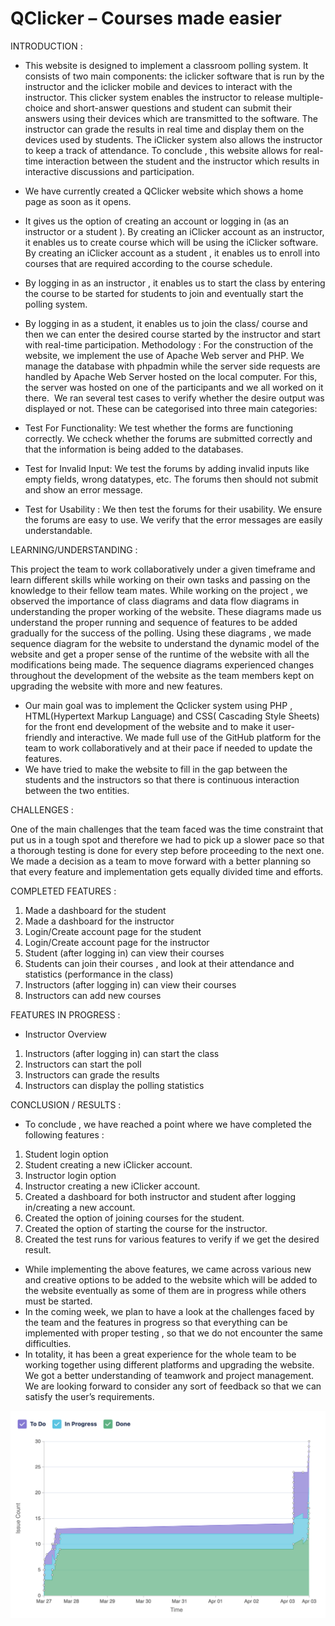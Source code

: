 # QClicker – Courses made easier


INTRODUCTION :

-	This website is designed to implement a classroom polling system. It consists of two main components: the iclicker software that is run by the instructor and the iclicker mobile and devices to interact with the instructor. This clicker system enables the instructor to release multiple-choice and short-answer questions and student can submit their answers using their devices which are transmitted to the software. The instructor can grade the results in real time and display them on the devices used by students. The iClicker system also allows the instructor to keep a track of attendance.
To conclude , this website allows for real-time interaction between the student and the instructor which results in interactive discussions and participation.


-	We have currently created a QClicker website which shows a home page as soon as it opens. 
-	It gives us the option of creating an account or logging in (as an instructor or a student ). By creating an iClicker account as an instructor, it enables us to create course which will be using the iClicker software. By creating an iClicker account as a student , it enables us to enroll into courses that are required according to the course schedule. 
-	By logging in as an instructor , it enables us to start the class by entering the course to be started for students to join and eventually start the polling system.
-	By logging in as a student,  it enables us to join the class/ course and then we can enter the desired course started by the instructor and start with real-time participation.
Methodology :
For the construction of the website, we implement the use of Apache Web server and PHP. We manage the database with phpadmin while the server side requests are handled by Apache Web Server hosted on the local computer. For this, the server was hosted on one of the participants and we all worked on it there.  We ran several test cases to verify whether the desire output was displayed or not. These can be categorised into three main categories:


* Test For Functionality:  We test whether the forms are functioning   correctly. We ccheck whether the forums are submitted correctly and that the information is being added to the databases. 

* Test for Invalid Input: We test the forums by adding invalid inputs like empty fields, wrong datatypes, etc. The forums then should not submit and show an error message. 
*	Test for Usability :  We then test the forums for their usability.  We ensure the forums are easy to use. We verify that the error messages are easily understandable.













LEARNING/UNDERSTANDING :

This project the team to work collaboratively under a given timeframe and learn different skills while working on their own tasks and passing on the knowledge to their fellow team mates. While working on the project , we observed the importance of class diagrams and data flow diagrams in understanding the proper working of the website. These diagrams made us understand the proper running and sequence of features to be added gradually for the success of the polling. Using these diagrams , we made sequence diagram for the website to understand the dynamic model of the website and get a proper sense of the runtime of the website with all the modifications being made. The sequence diagrams experienced changes throughout the development of the website as the team members kept on upgrading the website with more and new features.


-	Our main goal was to implement the Qclicker system using PHP , HTML(Hypertext Markup Language) and CSS( Cascading Style Sheets) for the front end development of the website and to make it user-friendly and interactive. We made full use of the GitHub platform for the team to work collaboratively and at their pace if needed to update the features.
-	We have tried to make the website to fill in the gap between the students and the instructors so that there is continuous interaction between the two entities. 






CHALLENGES :

One of the main challenges that the team faced was the time constraint that put us in a tough spot and therefore we had to pick up a slower pace so that a thorough testing is done for every step before proceeding to the next one. We made a decision as a team to move forward with a better planning so that every feature and implementation gets equally divided time and efforts.





COMPLETED FEATURES :
1.	Made a dashboard for the student 
2.	Made a dashboard for the instructor
3.	Login/Create account page for the student 
4.	Login/Create account page for the instructor
5.	Student (after logging in) can view their courses
6.	Students can join their courses , and look at their attendance and statistics (performance in the class)
7.	Instructors (after logging in) can view their courses
8.	Instructors can add new courses





FEATURES IN PROGRESS :
-	Instructor Overview 
1.	Instructors (after logging in) can start the class
2.	Instructors can start the poll
3.	Instructors can grade the results
4.	 Instructors can display the polling statistics 



CONCLUSION / RESULTS :

-	To conclude , we have reached a point where we have completed the following features :
1.	Student login option 
2.	Student creating a new iClicker account.
3.	Instructor login option
4.	Instructor creating a new iClicker account.
5.	Created a dashboard for both instructor and student after logging in/creating a new account.
6.	Created the option of joining courses for the student.
7.	Created the option of starting the course for the instructor.
8.	Created the test runs for various features to verify if we get the desired result.
-	While implementing the above features, we came across various new and creative options to be added to the website which will be added to the website eventually as some of them are in progress while others must be started.
-	In the coming week,  we plan to have a look at the challenges faced by the team and the features in progress so that everything can be implemented with proper testing , so that we do not encounter the same difficulties.
-	In totality, it has been a great experience for the whole team to be working together using different platforms and upgrading the website. We got a better understanding of teamwork and project management. We are looking forward to consider any sort of feedback so that we can satisfy the user’s requirements.





![image](Cumulative_Workflow_Diagram.png)
